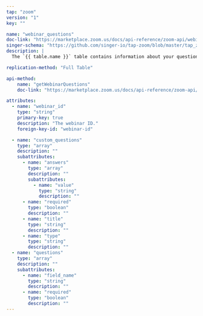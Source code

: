 ```yaml
---
tap: "zoom"
version: "1"
key: ""

name: "webinar_questions"
doc-link: "https://marketplace.zoom.us/docs/api-reference/zoom-api/webinars/webinarregistrantsquestionsget"
singer-schema: "https://github.com/singer-io/tap-zoom/blob/master/tap_zoom/schemas/webinar_questions.json"
description: |
  The `{{ table.name }}` table contains information about your questions to be answered when registering for a {{ integration.display_name }} webinar.

replication-method: "Full Table"

api-method:
    name: "getWebinarQuestions"
    doc-link: "https://marketplace.zoom.us/docs/api-reference/zoom-api/webinars/webinarregistrantsquestionsget"

attributes:
  - name: "webinar_id"
    type: "string"
    primary-key: true
    description: "The webinar ID."
    foreign-key-id: "webinar-id"

  - name: "custom_questions"
    type: "array"
    description: ""
    subattributes:
      - name: "answers"
        type: "array"
        description: ""
        subattributes:
          - name: "value"
            type: "string"
            description: ""
      - name: "required"
        type: "boolean"
        description: ""
      - name: "title"
        type: "string"
        description: ""
      - name: "type"
        type: "string"
        description: ""
  - name: "questions"
    type: "array"
    description: ""
    subattributes:
      - name: "field_name"
        type: "string"
        description: ""
      - name: "required"
        type: "boolean"
        description: ""
---
```

